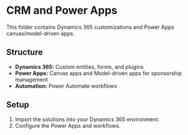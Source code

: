 # CRM and Power Apps

This folder contains Dynamics 365 customizations and Power Apps canvas/model-driven apps.

## Structure
- **Dynamics 365:** Custom entities, forms, and plugins
- **Power Apps:** Canvas apps and Model-driven apps for sponsorship management
- **Automation:** Power Automate workflows

## Setup
1. Import the solutions into your Dynamics 365 environment.
2. Configure the Power Apps and workflows.